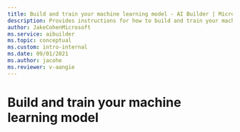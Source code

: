 ```yaml
---
title: Build and train your machine learning model - AI Builder | Microsoft Docs
description: Provides instructions for how to build and train your machine learning model in AI Builder to add intelligence to your apps.
author: JakeCohenMicrosoft
ms.service: aibuilder
ms.topic: conceptual
ms.custom: intro-internal
ms.date: 09/01/2021
ms.author: jacohe
ms.reviewer: v-aangie
---
```


# Build and train your machine learning model